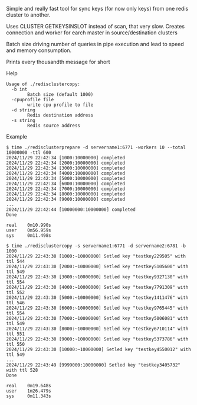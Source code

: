 Simple and really fast tool for sync keys (for now only keys) from one redis cluster to another.

Uses CLUSTER GETKEYSINSLOT instead of scan, that very slow. Creates connection and worker for earch master in source/destination clusters

Batch size driving number of queries in pipe execution and lead to speed and memory consumption.

Prints every thousandth message for short

Help
```
Usage of ./redisclustercopy:
  -b int
        Batch size (default 1000)
  -cpuprofile file
        write cpu profile to file
  -d string
        Redis destination address
  -s string
        Redis source address
```

Example
```
$ time ./redisclusterprepare -d servername1:6771 -workers 10 --total 10000000 -ttl 600
2024/11/29 22:42:34 [1000:10000000] completed
2024/11/29 22:42:34 [2000:10000000] completed
2024/11/29 22:42:34 [3000:10000000] completed
2024/11/29 22:42:34 [4000:10000000] completed
2024/11/29 22:42:34 [5000:10000000] completed
2024/11/29 22:42:34 [6000:10000000] completed
2024/11/29 22:42:34 [7000:10000000] completed
2024/11/29 22:42:34 [8000:10000000] completed
2024/11/29 22:42:34 [9000:10000000] completed
...
2024/11/29 22:42:44 [10000000:10000000] completed
Done

real    0m10.990s
user    0m56.959s
sys     0m11.498s
```
```
$ time ./redisclustercopy -s servername1:6771 -d servername2:6781 -b 1000
2024/11/29 22:43:30 [1000:~10000000] Setled key "testkey229505" with ttl 544
2024/11/29 22:43:30 [2000:~10000000] Setled key "testkey5105600" with ttl 549
2024/11/29 22:43:30 [3000:~10000000] Setled key "testkey9327130" with ttl 554
2024/11/29 22:43:30 [4000:~10000000] Setled key "testkey7791309" with ttl 552
2024/11/29 22:43:30 [5000:~10000000] Setled key "testkey1411476" with ttl 546
2024/11/29 22:43:30 [6000:~10000000] Setled key "testkey9765445" with ttl 554
2024/11/29 22:43:30 [7000:~10000000] Setled key "testkey5006081" with ttl 549
2024/11/29 22:43:30 [8000:~10000000] Setled key "testkey6710114" with ttl 551
2024/11/29 22:43:30 [9000:~10000000] Setled key "testkey5373786" with ttl 550
2024/11/29 22:43:30 [10000:~10000000] Setled key "testkey4550012" with ttl 549
...
2024/11/29 22:43:49 [9999000:10000000] Setled key "testkey3405732" with ttl 528
Done

real    0m19.648s
user    1m26.479s
sys     0m11.343s
```